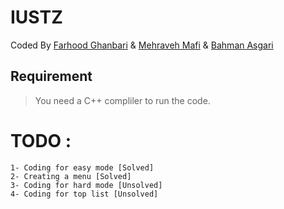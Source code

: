 
# IUSTZ
Coded By [Farhood Ghanbari](https://github.com/farhoodgh) & [Mehraveh Mafi](https://github.com/Mehraveh-Mafi) & [Bahman Asgari](https://github.com/Bhmnasgary)

## Requirement
> You need a C++ compliler to run the code.



# TODO : 
```
1- Coding for easy mode [Solved]
2- Creating a menu [Solved]
3- Coding for hard mode [Unsolved]
4- Coding for top list [Unsolved]
```

